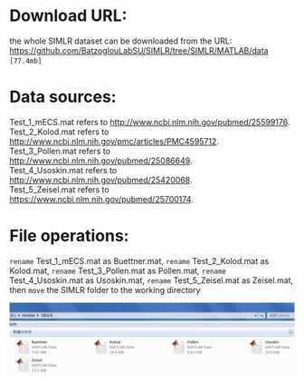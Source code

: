 # Download URL:  
the whole SIMLR dataset can be downloaded from the URL:  
https://github.com/BatzoglouLabSU/SIMLR/tree/SIMLR/MATLAB/data `[77.4mb]`



# Data sources:  

Test_1_mECS.mat refers to http://www.ncbi.nlm.nih.gov/pubmed/25599176.  
Test_2_Kolod.mat refers to http://www.ncbi.nlm.nih.gov/pmc/articles/PMC4595712.   
Test_3_Pollen.mat refers to http://www.ncbi.nlm.nih.gov/pubmed/25086649.  
Test_4_Usoskin.mat refers to http://www.ncbi.nlm.nih.gov/pubmed/25420068.  
Test_5_Zeisel.mat refers to https://www.ncbi.nlm.nih.gov/pubmed/25700174.  



# File operations:

`rename` Test_1_mECS.mat as Buettner.mat, `rename` Test_2_Kolod.mat as Kolod.mat, `rename` Test_3_Pollen.mat as Pollen.mat, `rename` Test_4_Usoskin.mat as Usoskin.mat, `rename` Test_5_Zeisel.mat as Zeisel.mat, then `move` the SIMLR folder to the working directory

![dataset1](../Supplementary/dataset1.png)
